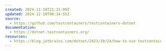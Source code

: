 ```yaml
---
created: 2024-11-18T21:21:09Z
updated: 2024-12-10T08:34:55Z
source:
  - https://github.com/testcontainers/testcontainers-dotnet
documentation:
  - https://dotnet.testcontainers.org/
resources:
  - https://blog.jetbrains.com/dotnet/2023/10/24/how-to-use-testcontainers-with-dotnet-unit-tests/
---
```

